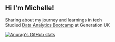 ## Hi I'm Michelle!

Sharing about my journey and learnings in tech<br/>
Studied [Data Analytics Bootcamp](https://uk.generation.org/programs/data-analytics/) at Generation UK <br/>

[![Anurag's GitHub stats](https://github-readme-stats.vercel.app/apiMichellePuiKaanuraghazra&show_icons=true)](https://github.com/anuraghazra/github-readme-stats&show_icons=true)
